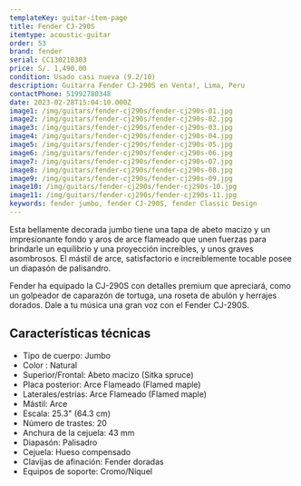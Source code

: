 ```yaml
---
templateKey: guitar-item-page
title: Fender CJ-290S
itemtype: acoustic-guitar
order: 53
brand: fender
serial: CC130210303
price: S/. 1,490.00
condition: Usado casi nueva (9.2/10)
description: Guitarra Fender CJ-290S en Venta!, Lima, Peru
contactPhone: 51992780348
date: 2023-02-28T15:04:10.000Z
image1: /img/guitars/fender-cj290s/fender-cj290s-01.jpg
image2: /img/guitars/fender-cj290s/fender-cj290s-02.jpg
image3: /img/guitars/fender-cj290s/fender-cj290s-03.jpg
image4: /img/guitars/fender-cj290s/fender-cj290s-04.jpg
image5: /img/guitars/fender-cj290s/fender-cj290s-05.jpg
image6: /img/guitars/fender-cj290s/fender-cj290s-06.jpg
image7: /img/guitars/fender-cj290s/fender-cj290s-07.jpg
image8: /img/guitars/fender-cj290s/fender-cj290s-08.jpg
image9: /img/guitars/fender-cj290s/fender-cj290s-09.jpg
image10: /img/guitars/fender-cj290s/fender-cj290s-10.jpg
image11: /img/guitars/fender-cj290s/fender-cj290s-11.jpg
keywords: fender jumbo, fender CJ-290S, fender Classic Design
---
```

Esta bellamente decorada jumbo tiene una tapa de abeto macizo y un impresionante fondo y aros de arce flameado que unen fuerzas para brindarle un equilibrio y una proyección increíbles, y unos graves asombrosos. El mástil de arce, satisfactorio e increíblemente tocable posee un diapasón de palisandro.

Fender ha equipado la CJ-290S con detalles premium que apreciará, como un golpeador de caparazón de tortuga, una roseta de abulón y herrajes dorados. Dale a tu música una gran voz con el Fender CJ-290S.

## Características técnicas

* Tipo de cuerpo: Jumbo
* Color : Natural
* Superior/Frontal: Abeto macizo (Sitka spruce)
* Placa posterior: Arce Flameado (Flamed maple)
* Laterales/estrías: Arce Flameado (Flamed maple)
* Mástil: Arce
* Escala: 25.3" (64.3 cm)
* Número de trastes: 20
* Anchura de la cejuela: 43 mm
* Diapasón: Palisadro
* Cejuela: Hueso compensado
* Clavijas de afinación: Fender doradas
* Equipos de soporte: Cromo/Níquel

